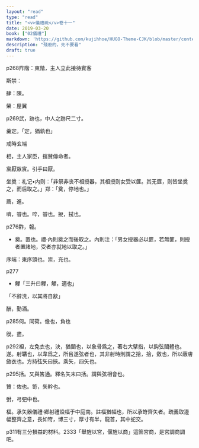 ```yaml
---
layout: "read"
type: "read"
title: "<v>儀禮疏</v>卷十一"
date: 2019-03-20
book: ["02儀禮"]
markdown: 'https://github.com/kujihhoe/HUGO-Theme-CJK/blob/master/content/read/02-儀禮/011-卷十一.md'
description: "殘廢的，先不要看"
draft: true
---
```


p268阼階：東階，主人立此接待賓客

斯禁：

肆：陳。

榮：屋翼

p269武，跡也，中人之跡尺二寸。

羹定。「定，猶孰也」

戒時玄端

相，主人家臣，擯賛傳命者。

賔厭眾賔。引手曰厭。

坐奠：<v>礼记•内则</v>：「非祭非丧不相授器，其相授则女受以篚。其无篚，则皆坐奠之，而后取之。」郑：「奠，停地也。」

薦，進。

嚌，甞也。啐，甞也。挩，拭也。

p276酢，報。

- 奠。置也。<v>禮·內則</v>奠之而後取之。內則注：「男女授器必以篚，若無篚，則授者置諸地，受者亦就地以取之。」

序端：東序頭也。崇，充也。

p277

- 觶「三升曰觶，觶，適也」

「不辭洗，以其將自㱃」

酬，勤酒。

p285何。同荷。儋也，負也

旣，盡。

p292袒，左免衣也，決，猶闓也，以象骨爲之，著右大擘指，以鈎弦闓體也。遂。射韝也，以韋爲之，所㠯遂弦者也，其非射時則謂之拾，拾，斂也，所以蔽膚斂衣也。方持弦矢曰挾。乘矢，四矢也。

p295括。又與筈通。<v>釋名</v>矢末曰括。謂與弦相會也。

贊：佐也。笴，矢幹也。

弣，弓弝中也。

楅。承矢器<v>儀禮·鄕射禮</v>設楅于中庭南。<v>註</v>楅猶幅也，所以承笴齊矢者。<v>疏</v>義取邊幅整齊之意，長如笴，博三寸，厚寸有半，龍首，其中蛇交。

p311有三分損益的材料。2333「舉旌以宮，偃旌以商」這箇宮商，是宮調商調吧。
